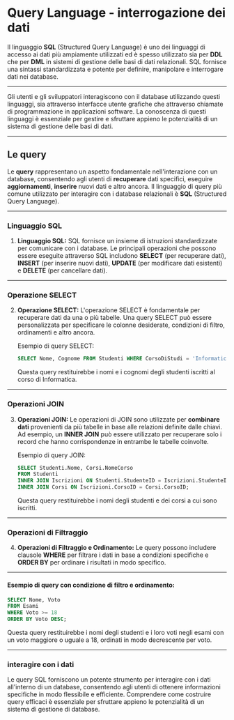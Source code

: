 # Query Language - interrogazione dei dati

Il linguaggio **SQL** (Structured Query Language) è uno dei linguaggi di accesso ai dati più ampiamente utilizzati ed è spesso utilizzato sia per **DDL** che per **DML** in sistemi di gestione delle basi di dati relazionali. SQL fornisce una sintassi standardizzata e potente per definire, manipolare e interrogare dati nei database.

---

Gli utenti e gli sviluppatori interagiscono con il database utilizzando questi linguaggi, sia attraverso interfacce utente grafiche che attraverso chiamate di programmazione in applicazioni software. La conoscenza di questi linguaggi è essenziale per gestire e sfruttare appieno le potenzialità di un sistema di gestione delle basi di dati.

---

## Le query

Le **query** rappresentano un aspetto fondamentale nell'interazione con un database, consentendo agli utenti di **recuperare** dati specifici, eseguire **aggiornamenti**, **inserire** nuovi dati e altro ancora. Il linguaggio di query più comune utilizzato per interagire con i database relazionali è **SQL** (Structured Query Language).

---

### Linguaggio SQL

1. **Linguaggio SQL:** SQL fornisce un insieme di istruzioni standardizzate per comunicare con i database. Le principali operazioni che possono essere eseguite attraverso SQL includono **SELECT** (per recuperare dati), **INSERT** (per inserire nuovi dati), **UPDATE** (per modificare dati esistenti) e **DELETE** (per cancellare dati).

---

### Operazione SELECT

2. **Operazione SELECT:** L'operazione SELECT è fondamentale per recuperare dati da una o più tabelle. Una query SELECT può essere personalizzata per specificare le colonne desiderate, condizioni di filtro, ordinamenti e altro ancora.

   Esempio di query SELECT:

   ```sql
   SELECT Nome, Cognome FROM Studenti WHERE CorsoDiStudi = 'Informatica';
   ```

   Questa query restituirebbe i nomi e i cognomi degli studenti iscritti al corso di Informatica.

---

### Operazioni JOIN

3. **Operazioni JOIN:** Le operazioni di JOIN sono utilizzate per **combinare dati** provenienti da più tabelle in base alle relazioni definite dalle chiavi. Ad esempio, un **INNER JOIN** può essere utilizzato per recuperare solo i record che hanno corrispondenze in entrambe le tabelle coinvolte.

   Esempio di query JOIN:

   ```sql
   SELECT Studenti.Nome, Corsi.NomeCorso
   FROM Studenti
   INNER JOIN Iscrizioni ON Studenti.StudenteID = Iscrizioni.StudenteID
   INNER JOIN Corsi ON Iscrizioni.CorsoID = Corsi.CorsoID;
   ```

   Questa query restituirebbe i nomi degli studenti e dei corsi a cui sono iscritti.

---

### Operazioni di Filtraggio

4. **Operazioni di Filtraggio e Ordinamento:** Le query possono includere clausole **WHERE** per filtrare i dati in base a condizioni specifiche e **ORDER BY** per ordinare i risultati in modo specifico.

---

#### Esempio di query con condizione di filtro e ordinamento:

   ```sql
   SELECT Nome, Voto
   FROM Esami
   WHERE Voto >= 18
   ORDER BY Voto DESC;
   ```

Questa query restituirebbe i nomi degli studenti e i loro voti negli esami con un voto maggiore o uguale a 18, ordinati in modo decrescente per voto.

---

### interagire con i dati

Le query SQL forniscono un potente strumento per interagire con i dati all'interno di un database, consentendo agli utenti di ottenere informazioni specifiche in modo flessibile e efficiente. Comprendere come costruire query efficaci è essenziale per sfruttare appieno le potenzialità di un sistema di gestione di database.
